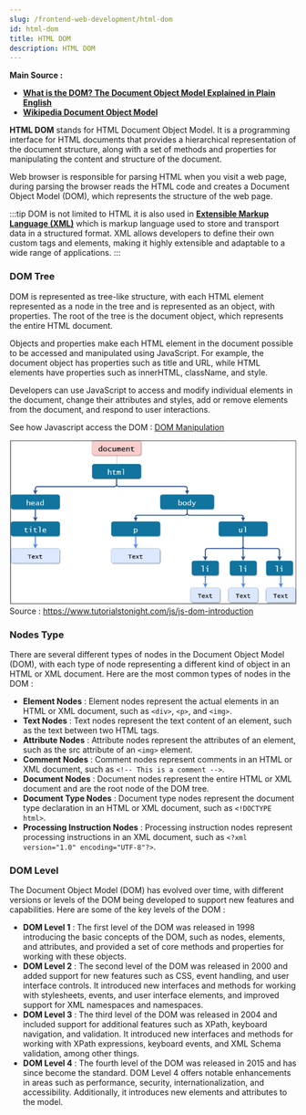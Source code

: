 ```yaml
---
slug: /frontend-web-development/html-dom
id: html-dom
title: HTML DOM
description: HTML DOM
---
```


**Main Source :**

- **[What is the DOM? The Document Object Model Explained in Plain English](https://www.freecodecamp.org/news/what-is-the-dom-explained-in-plain-english/)**
- **[Wikipedia Document Object Model](https://en.wikipedia.org/wiki/Document_Object_Model)**

**HTML DOM** stands for HTML Document Object Model. It is a programming interface for HTML documents that provides a hierarchical representation of the document structure, along with a set of methods and properties for manipulating the content and structure of the document.

Web browser is responsible for parsing HTML when you visit a web page, during parsing the browser reads the HTML code and creates a Document Object Model (DOM), which represents the structure of the web page.

:::tip
DOM is not limited to HTML it is also used in **[Extensible Markup Language (XML)](/digital-media-processing/xml)** which is markup language used to store and transport data in a structured format. XML allows developers to define their own custom tags and elements, making it highly extensible and adaptable to a wide range of applications.
:::

### DOM Tree

DOM is represented as tree-like structure, with each HTML element represented as a node in the tree and is represented as an object, with properties. The root of the tree is the document object, which represents the entire HTML document.

Objects and properties make each HTML element in the document possible to be accessed and manipulated using JavaScript. For example, the document object has properties such as title and URL, while HTML elements have properties such as innerHTML, className, and style.

Developers can use JavaScript to access and modify individual elements in the document, change their attributes and styles, add or remove elements from the document, and respond to user interactions.

See how Javascript access the DOM : [DOM Manipulation](/frontend-web-development/html-css-javascript#dom-manipulation)

![HTML represented in tree structure with html tags as the root and has head and body as children which also contains another children elements such as p, ul, li](./dom-tree.png)  
Source : https://www.tutorialstonight.com/js/js-dom-introduction

### Nodes Type

There are several different types of nodes in the Document Object Model (DOM), with each type of node representing a different kind of object in an HTML or XML document. Here are the most common types of nodes in the DOM :

- **Element Nodes** : Element nodes represent the actual elements in an HTML or XML document, such as `<div>`, `<p>`, and `<img>`.
- **Text Nodes** : Text nodes represent the text content of an element, such as the text between two HTML tags.
- **Attribute Nodes** : Attribute nodes represent the attributes of an element, such as the src attribute of an `<img>` element.
- **Comment Nodes** : Comment nodes represent comments in an HTML or XML document, such as `<!-- This is a comment -->`.
- **Document Nodes** : Document nodes represent the entire HTML or XML document and are the root node of the DOM tree.
- **Document Type Nodes** : Document type nodes represent the document type declaration in an HTML or XML document, such as `<!DOCTYPE html>`.
- **Processing Instruction Nodes** : Processing instruction nodes represent processing instructions in an XML document, such as `<?xml version="1.0" encoding="UTF-8"?>`.

### DOM Level

The Document Object Model (DOM) has evolved over time, with different versions or levels of the DOM being developed to support new features and capabilities. Here are some of the key levels of the DOM :

- **DOM Level 1** : The first level of the DOM was released in 1998 introducing the basic concepts of the DOM, such as nodes, elements, and attributes, and provided a set of core methods and properties for working with these objects.
- **DOM Level 2** : The second level of the DOM was released in 2000 and added support for new features such as CSS, event handling, and user interface controls. It introduced new interfaces and methods for working with stylesheets, events, and user interface elements, and improved support for XML namespaces and namespaces.
- **DOM Level 3** : The third level of the DOM was released in 2004 and included support for additional features such as XPath, keyboard navigation, and validation. It introduced new interfaces and methods for working with XPath expressions, keyboard events, and XML Schema validation, among other things.
- **DOM Level 4** : The fourth level of the DOM was released in 2015 and has since become the standard. DOM Level 4 offers notable enhancements in areas such as performance, security, internationalization, and accessibility. Additionally, it introduces new elements and attributes to the model.
